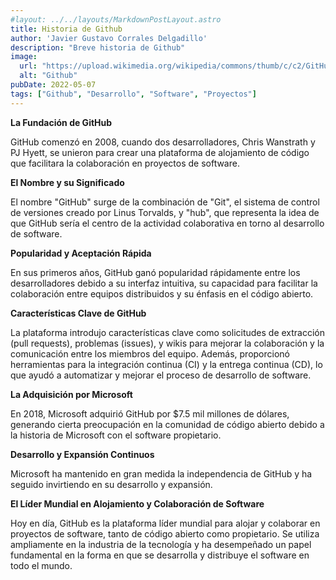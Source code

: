```yaml
---
#layout: ../../layouts/MarkdownPostLayout.astro
title: Historia de Github
author: 'Javier Gustavo Corrales Delgadillo'
description: "Breve historia de Github"
image:
  url: "https://upload.wikimedia.org/wikipedia/commons/thumb/c/c2/GitHub_Invertocat_Logo.svg/1200px-GitHub_Invertocat_Logo.svg.png"
  alt: "Github"
pubDate: 2022-05-07
tags: ["Github", "Desarrollo", "Software", "Proyectos"]
---
```

**La Fundación de GitHub**

GitHub comenzó en 2008, cuando dos desarrolladores, Chris Wanstrath y PJ Hyett, se unieron para crear una plataforma de alojamiento de código que facilitara la colaboración en proyectos de software.

**El Nombre y su Significado**

El nombre "GitHub" surge de la combinación de "Git", el sistema de control de versiones creado por Linus Torvalds, y "hub", que representa la idea de que GitHub sería el centro de la actividad colaborativa en torno al desarrollo de software.

**Popularidad y Aceptación Rápida**

En sus primeros años, GitHub ganó popularidad rápidamente entre los desarrolladores debido a su interfaz intuitiva, su capacidad para facilitar la colaboración entre equipos distribuidos y su énfasis en el código abierto.

**Características Clave de GitHub**

La plataforma introdujo características clave como solicitudes de extracción (pull requests), problemas (issues), y wikis para mejorar la colaboración y la comunicación entre los miembros del equipo. Además, proporcionó herramientas para la integración continua (CI) y la entrega continua (CD), lo que ayudó a automatizar y mejorar el proceso de desarrollo de software.

**La Adquisición por Microsoft**

En 2018, Microsoft adquirió GitHub por $7.5 mil millones de dólares, generando cierta preocupación en la comunidad de código abierto debido a la historia de Microsoft con el software propietario.

**Desarrollo y Expansión Continuos**

Microsoft ha mantenido en gran medida la independencia de GitHub y ha seguido invirtiendo en su desarrollo y expansión.

**El Líder Mundial en Alojamiento y Colaboración de Software**

Hoy en día, GitHub es la plataforma líder mundial para alojar y colaborar en proyectos de software, tanto de código abierto como propietario. Se utiliza ampliamente en la industria de la tecnología y ha desempeñado un papel fundamental en la forma en que se desarrolla y distribuye el software en todo el mundo.

